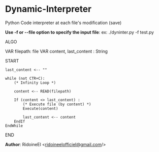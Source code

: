 # Dynamic-Interpreter
Python Code interpreter at each file's modification (save)

**Use -f or --file option to specify the input file**:
    ex: ./dyninter.py -f test.py


ALGO

VAR filepath: file
VAR content, last_content : String

START

    last_content <-- ""
    
    while (not CTR+C):  
        (* Infinity Loop *)
        
        content <-- READ(filepath)
        
        If (content <> last_content) :
            (* Execute file (by content) *)
            Execute(content)
            
            last_content <-- content
        EndIf
    EndWhile
    
END

**Author**: RidoineEl <ridoineelofficiel@gmail.com/>
